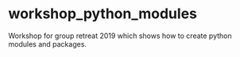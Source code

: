 # workshop_python_modules
Workshop for group retreat 2019 which shows how to create python modules and packages.
